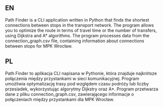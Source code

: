 ## EN
Path Finder is a CLI application written in Python that finds the shortest connections between stops in the transport network. The program allows you to optimize the route in terms of travel time or the number of transfers, using Dijkstra and A* algorithms. The program processes data from the connection_graph.csv file, containing information about connections between stops for MPK Wrocław.

## PL
Path Finder to aplikacja CLI napisana w Pythonie, która znajduje najkrótsze połączenia między przystankami w sieci komunikacyjnej. Program umożliwia optymalizację trasy pod względem czasu podróży lub liczby przesiadek, wykorzystując algorytmy Dijkstry oraz A*. Program przetwarza dane z pliku connection_graph.csv, zawierającego informacje o połączeniach między przystankami dla MPK Wrocław.
